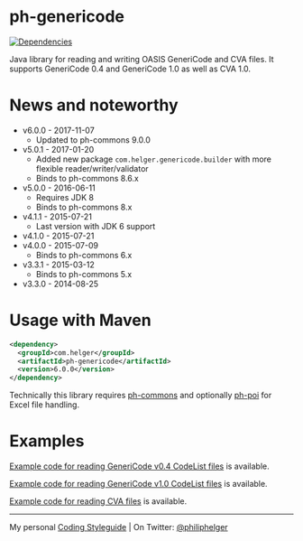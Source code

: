 # ph-genericode

[![Dependencies](https://www.versioneye.com/user/projects/5641ff234d415e001b00070c/badge.svg?style=flat)](https://www.versioneye.com/user/projects/5641ff234d415e001b00070c)

Java library for reading and writing OASIS GeneriCode and CVA files.
It supports GeneriCode 0.4 and GeneriCode 1.0 as well as CVA 1.0.

# News and noteworthy
* v6.0.0 - 2017-11-07
  * Updated to ph-commons 9.0.0
* v5.0.1 - 2017-01-20
  * Added new package `com.helger.genericode.builder` with more flexible reader/writer/validator
  * Binds to ph-commons 8.6.x
* v5.0.0 - 2016-06-11
  * Requires JDK 8
  * Binds to ph-commons 8.x
* v4.1.1 - 2015-07-21
  * Last version with JDK 6 support
* v4.1.0 - 2015-07-21   
* v4.0.0 - 2015-07-09
  * Binds to ph-commons 6.x
* v3.3.1 - 2015-03-12
  * Binds to ph-commons 5.x
* v3.3.0 - 2014-08-25

# Usage with Maven
```xml
<dependency>
  <groupId>com.helger</groupId>
  <artifactId>ph-genericode</artifactId>
  <version>6.0.0</version>
</dependency>
```

Technically this library requires [ph-commons](https://github.com/phax/ph-commons) and optionally [ph-poi](https://github.com/phax/ph-poi) for Excel file handling.

# Examples

[Example code for reading GeneriCode v0.4 CodeList files](https://github.com/phax/ph-genericode/blob/master/src/test/java/com/helger/genericode/Genericode04CodeListMarshallerTest.java) is available.

[Example code for reading GeneriCode v1.0 CodeList files](https://github.com/phax/ph-genericode/blob/master/src/test/java/com/helger/genericode/Genericode10CodeListMarshallerTest.java) is available.

[Example code for reading CVA files](https://github.com/phax/ph-genericode/blob/master/src/test/java/com/helger/cva/CVA10MarshallerTest.java) is available.

---

My personal [Coding Styleguide](https://github.com/phax/meta/blob/master/CodeingStyleguide.md) |
On Twitter: <a href="https://twitter.com/philiphelger">@philiphelger</a>
